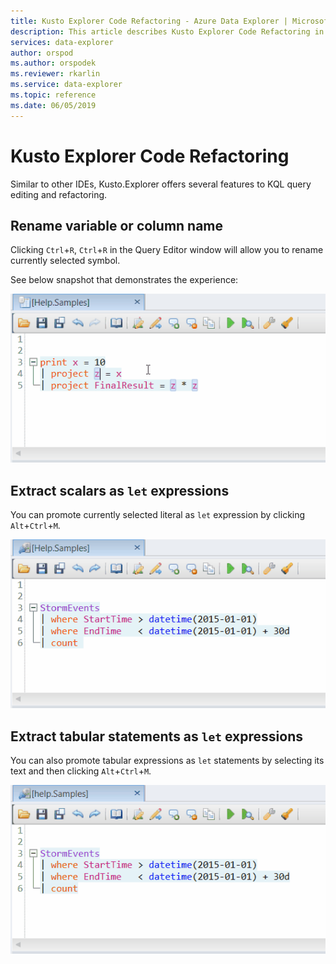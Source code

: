```yaml
---
title: Kusto Explorer Code Refactoring - Azure Data Explorer | Microsoft Docs
description: This article describes Kusto Explorer Code Refactoring in Azure Data Explorer.
services: data-explorer
author: orspod
ms.author: orspodek
ms.reviewer: rkarlin
ms.service: data-explorer
ms.topic: reference
ms.date: 06/05/2019
---
```

# Kusto Explorer Code Refactoring

Similar to other IDEs, Kusto.Explorer offers several features to KQL query editing and refactoring.

## Rename variable or column name

Clicking `Ctrl`+`R`, `Ctrl`+`R` in the Query Editor window will allow you to rename currently selected symbol.

See below snapshot that demonstrates the experience:

![alt text](./Images/KustoTools-KustoExplorer/ke-refactor-rename.gif "refactor-rename")

## Extract scalars as `let` expressions

You can promote currently selected literal as `let` expression by clicking `Alt`+`Ctrl`+`M`. 

![alt text](./Images/KustoTools-KustoExplorer/ke-extract-as-let-literal.gif "extract-as-let-literal")

## Extract tabular statements as `let` expressions

You can also promote tabular expressions as `let` statements by selecting its text and then clicking `Alt`+`Ctrl`+`M`. 

![alt text](./Images/KustoTools-KustoExplorer/ke-extract-as-let-tabular.gif "extract-as-let-tabular")
